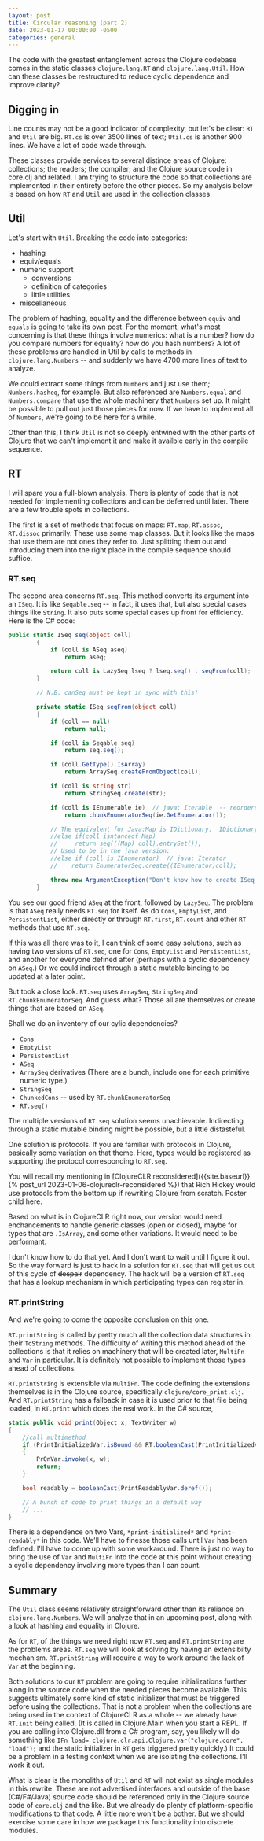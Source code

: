 ```yaml
---
layout: post
title: Circular reasoning (part 2)
date: 2023-01-17 00:00:00 -0500
categories: general
---
```


The code with the greatest entanglement across the Clojure codebase comes in the static classes `clojure.lang.RT` and `clojure.lang.Util`.  How can these classes be restructured to reduce cyclic dependence and improve clarity?  

## Digging in

Line counts may not be a good indicator of complexity, but let's be clear: `RT` and `Util` are big.  `RT.cs` is over 3500 lines of text; `Util.cs` is another 900 lines.  We have a lot of code wade through.

These classes provide services to several distince areas of Clojure: collections; the readers; the compiler; and the Clojure source code in core.clj and related.  I am trying to structure the code so that collections are implemented in their entirety before the other pieces.  So my analysis below is based on how `RT` and `Util` are used in the collection classes.

## Util

Let's start with `Util`.  Breaking the code into categories:

- hashing
- equiv/equals
- numeric support
    - conversions
    - definition of categories
    - little utilities
- miscellaneous

The problem of hashing, equality and the difference between `equiv` and `equals` is going to take its own post.  For the moment, what's most concerning is that these things involve numerics:  what is a number? how do you compare numbers for equality? how do you hash numbers?  A lot of these problems are handled in Util by calls to methods in `clojure.lang.Numbers` -- and suddenly we have 4700 more lines of  text to analyze.

We could extract some things from `Numbers` and just use them; `Numbers.hasheq`, for example.  But also referenced are `Numbers.equal` and `Numbers.compare` that use the whole machinery that `Numbers` set up.  It might be possible to pull out just those pieces for now.  If we have to implement all of `Numbers`, we're going to be here for a while.  

Other than this, I think `Util` is not so deeply entwined with the other parts of Clojure that we can't implement it and make it availble early in the compile sequence.

## RT 

I will spare you a full-blown analysis.  There is plenty of code that is not needed for implementing collections and can be deferred until later.  There are a few trouble spots in collections.

The first is a set of methods that focus on maps: `RT.map`, `RT.assoc`, `RT.dissoc` primarily.  These use some map classes.  But it looks like the maps that use them are not ones they refer to.  Just splitting them out and introducing them into the right place in the compile sequence should suffice.

### RT.seq

The second area concerns `RT.seq`.  This method converts its argument into an `ISeq`.  It is like `Seqable.seq` -- in fact, it uses that, but also special cases things like `String`.  It also puts some special cases up front for efficiency.    Here is the C# code:

```C#
public static ISeq seq(object coll)
        {
            if (coll is ASeq aseq)
                return aseq;

            return coll is LazySeq lseq ? lseq.seq() : seqFrom(coll);
        }

        // N.B. canSeq must be kept in sync with this!

        private static ISeq seqFrom(object coll)
        {
            if (coll == null)
                return null;

            if (coll is Seqable seq)
                return seq.seq();

            if (coll.GetType().IsArray)
                return ArraySeq.createFromObject(coll);

            if (coll is string str)
                return StringSeq.create(str);

            if (coll is IEnumerable ie)  // java: Iterable  -- reordered clauses so others take precedence.
                return chunkEnumeratorSeq(ie.GetEnumerator());            // chunkIteratorSeq

            // The equivalent for Java:Map is IDictionary.  IDictionary is IEnumerable, so is handled above.
            //else if(coll isntanceof Map)  
            //     return seq(((Map) coll).entrySet());
            // Used to be in the java version:
            //else if (coll is IEnumerator)  // java: Iterator
            //    return EnumeratorSeq.create((IEnumerator)coll);

            throw new ArgumentException("Don't know how to create ISeq from: " + coll.GetType().FullName);
        }
```

You see our good friend `ASeq` at the front, followed by `LazySeq`.  The problem is that `ASeq` really needs `RT.seq` for  itself.  As do `Cons`, `EmptyList`, and `PersistentList`, either directly or through `RT.first`, `RT.count` and other `RT` methods that use `RT.seq`.

If this was all there was to it, I can think of some easy solutions, such as having two versions of `RT.seq`, one for `Cons`, `EmptyList` and `PersistentList`, and another for everyone defined after (perhaps with a cyclic dependency on `ASeq`.)    Or we could indirect through a static mutable binding to be updated at a later point.  

But took a close look. `RT.seq` uses `ArraySeq`, `StringSeq` and `RT.chunkEnumeratorSeq`.  And guess what?  Those all are themselves or create things that are based on `ASeq`.

Shall we do an inventory of our cylic dependencies?

- `Cons`
- `EmptyList`
- `PersistentList`
- `ASeq`
- `ArraySeq` derivatives  (There are a bunch, include one for each primitive numeric type.)
- `StringSeq`
- `ChunkedCons` -- used by `RT.chunkEnumeratorSeq`
- `RT.seq()`

The multiple versions of `RT.seq` solution seems unachievable.  Indirecting through a static mutable binding might be possible, but a little distasteful.

One solution is protocols.  If you are familiar with protocols in Clojure, basically some variation on that theme. Here, types would be registered as supporting the protocol corresponding to `RT.seq`.  

You will recall my mentioning in  [ClojureCLR reconsidered]({{site.baseurl}}{% post_url 2023-01-06-clojureclr-reconsidered %}) that Rich Hickey would use protocols from the bottom up if rewriting Clojure from scratch.  Poster child here.

 Based on what is in ClojureCLR right now,  our version would need enchancements to handle generic classes (open or closed), maybe for types that are `.IsArray`, and some other variations.  It would need to be performant.

 I don't know how to do that yet.  And I don't want to wait until I figure it out.  So the way forward is just to hack in a solution for `RT.seq` that will get us out of this cycle of <del>despair</del> dependency.  The hack will be a version of `RT.seq` that has a lookup mechanism in which participating types can register in.  

### RT.printString

And we're going to come the opposite conclusion on this one.

`RT.printString` is called by pretty much all the collection data structures in their `ToString` methods.  The difficulty of writing this method ahead of the collections is that it relies on machinery that will be created later, `MultiFn` and `Var` in particular.  It is definitely not possible to implement those types ahead of collections.

`RT.printString` is extensible via `MultiFn`.  The code defining the extensions themselves is in the Clojure source, specifically `clojure/core_print.clj`.  And `RT.printString` has a fallback in case it is used prior to that file being loaded, in `RT.print` which does the real work.  In the C# source,

```C#
static public void print(Object x, TextWriter w)
{
    //call multimethod
    if (PrintInitializedVar.isBound && RT.booleanCast(PrintInitializedVar.deref()))
    {
        PrOnVar.invoke(x, w);
        return;
    }

    bool readably = booleanCast(PrintReadablyVar.deref());

    // A bunch of code to print things in a default way
    // ...
}
```

There is a dependence on two Vars, `*print-initialized*` and `*print-readably*` in this code.
We'll have to finesse those calls until `Var` has been defined.  I'll have to come up with some workaround.
There is just no way to bring the use of `Var` and `MultiFn` into the code at this point without creating a cyclic dependency involving more types than I can count.


## Summary

The `Util` class seems relatively straightforward other than its reliance on `clojure.lang.Numbers`.  We will analyze that in an upcoming post, along with a look at hashing and equality in Clojure.

As for `RT`, of the things we need right now `RT.seq` and `RT.printString` are the problems areas.  `RT.seq` we will look at solving by having an extensibilty mechanism.  `RT.printString` will require a way to work around the lack of `Var` at the beginning.  

Both solutions to our `RT` problem are going to require initializations further along in the source code when the needed pieces become available.   This suggests ultimately some kind of static initializer that must be triggered before using the collections.  That is not a problem when the collections are being used in the context of ClojureCLR as a whole -- we already have `RT.init` being called. (It is called in Clojure.Main when you start a REPL.  If you are calling into Clojure.dll from a C# program, say, you likely will do something like `IFn load= clojure.clr.api.Clojure.var("clojure.core", "load");` and the static initializer in `RT` gets triggered pretty quickly.) It could be a problem in a testing context when we are isolating the collections.  I'll work it out.

What is clear is the monoliths of `Util` and `RT` will not exist as single modules in this rewrite.  These are not advertised interfaces and outside of the base (C#/F#/Java) source code should be referenced only in the Clojure source code of `core.clj` and the like.  But we already do plenty of platform-specific modifications to that code.  A little more won't be a bother.  But we should exercise some care in how we package this functionality into discrete modules.